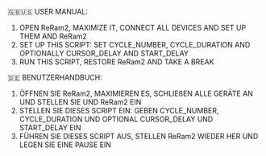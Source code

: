 🇬🇧🇺🇸 USER MANUAL:
1. OPEN ReRam2, MAXIMIZE IT, CONNECT ALL DEVICES AND SET UP THEM AND ReRam2
2. SET UP THIS SCRIPT: SET CYCLE_NUMBER, CYCLE_DURATION AND OPTIONALLY CURSOR_DELAY AND START_DELAY
3. RUN THIS SCRIPT, RESTORE ReRam2 AND TAKE A BREAK

🇩🇪 BENUTZERHANDBUCH:
1. ÖFFNEN SIE ReRam2, MAXIMIEREN ES, SCHLIEßEN ALLE GERÄTE AN UND STELLEN SIE UND ReRam2 EIN
2. STELLEN SIE DIESES SCRIPT EIN: GEBEN CYCLE_NUMBER, CYCLE_DURATION UND OPTIONAL CURSOR_DELAY UND START_DELAY EIN
3. FÜHREN SIE DIESES SCRIPT AUS, STELLEN ReRam2 WIEDER HER UND LEGEN SIE EINE PAUSE EIN
